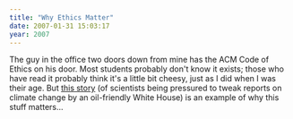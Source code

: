 ```yaml
---
title: "Why Ethics Matter"
date: 2007-01-31 15:03:17
year: 2007
---
```

The guy in the office two doors down from mine has the ACM Code of Ethics on his door.  Most students probably don't know it exists; those who have read it probably think it's a little bit cheesy, just as I did when I was their age.  But <a href="http://environment.newscientist.com/article.ns?id=dn11074">this story</a> (of scientists being pressured to tweak reports on climate change by an oil-friendly White House) is an example of why this stuff matters...
